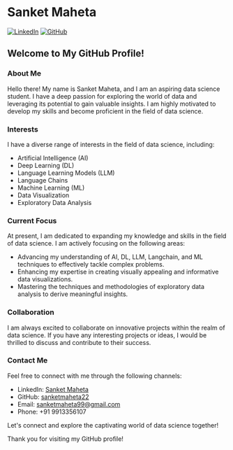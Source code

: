 # Sanket Maheta

[![LinkedIn](https://img.shields.io/badge/LinkedIn-Sanket%20Maheta-blue)](https://www.linkedin.com/in/sanket-maheta-6b2aaa238)
[![GitHub](https://img.shields.io/badge/GitHub-sanketmaheta22-darkgreen)](https://github.com/sanketmaheta22)

## Welcome to My GitHub Profile!

### About Me
Hello there! My name is Sanket Maheta, and I am an aspiring data science student. I have a deep passion for exploring the world of data and leveraging its potential to gain valuable insights. I am highly motivated to develop my skills and become proficient in the field of data science.

### Interests
I have a diverse range of interests in the field of data science, including:
- Artificial Intelligence (AI)
- Deep Learning (DL)
- Language Learning Models (LLM)
- Language Chains
- Machine Learning (ML)
- Data Visualization
- Exploratory Data Analysis

### Current Focus
At present, I am dedicated to expanding my knowledge and skills in the field of data science. I am actively focusing on the following areas:
- Advancing my understanding of AI, DL, LLM, Langchain, and ML techniques to effectively tackle complex problems.
- Enhancing my expertise in creating visually appealing and informative data visualizations.
- Mastering the techniques and methodologies of exploratory data analysis to derive meaningful insights.

### Collaboration
I am always excited to collaborate on innovative projects within the realm of data science. If you have any interesting projects or ideas, I would be thrilled to discuss and contribute to their success.

### Contact Me
Feel free to connect with me through the following channels:
- LinkedIn: [Sanket Maheta](https://www.linkedin.com/in/sanket-maheta-6b2aaa238)
- GitHub: [sanketmaheta22](https://github.com/sanketmaheta22)
- Email: sanketmaheta99@gmail.com
- Phone: +91 9913356107

Let's connect and explore the captivating world of data science together!

Thank you for visiting my GitHub profile!
